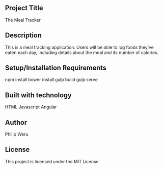 ## Project Title
The Meal Tracker

## Description
This is a meal tracking application. Users will be able to log foods they’ve eaten each day, including details about the meal and its number of calories.

## Setup/Installation Requirements
npm install
bower install
gulp build
gulp serve

## Built with technology
HTML
Javascript
Angular

## Author
Philip Weru

## License
This project is licensed under the MIT License

